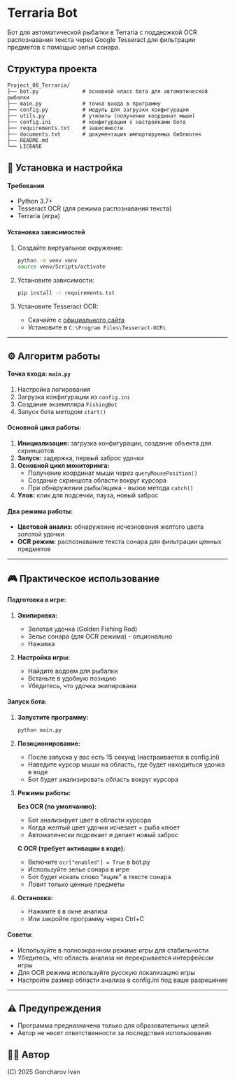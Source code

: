 # Terraria Bot

Бот для автоматической рыбалки в Terraria с поддержкой OCR распознавания текста через Google Tesseract для фильтрации предметов с помощью зелья сонара.


##  Структура проекта

```
Project_08_Terraria/
├── bot.py              # основной класс бота для автоматической рыбалки
├── main.py             # точка входа в программу
├── config.py           # модуль для загрузки конфигурации
├── utils.py            # утилиты (получение координат мыши)
├── config.ini          # конфигурации с настройками бота
├── requirements.txt    # зависимости
├── documents.txt       # документация импортируемых библиотек
├── README.md
└── LICENSE

```


## 🔧 Установка и настройка

#### Требования
- Python 3.7+
- Tesseract OCR (для режима распознавания текста)
- Terraria (игра)

#### Установка зависимостей

1. Создайте виртуальное окружение:
   ```bash
   python -m venv venv
   source venv/Scripts/activate

   ```

2. Установите зависимости:
   ```bash
   pip install -r requirements.txt
   ```

3. Установите Tesseract OCR:
   - Скачайте с [официального сайта](https://github.com/tesseract-ocr/tesseract)
   - Установите в `C:\Program Files\Tesseract-OCR\`

---


## ⚙️ Алгоритм работы

#### Точка входа: `main.py`
1. Настройка логирования
2. Загрузка конфигурации из `config.ini`
3. Создание экземпляра `FishingBot`
4. Запуск бота методом `start()`

#### Основной цикл работы:
1. **Инициализация:** загрузка конфигурации, создание объекта для скриншотов
2. **Запуск:** задержка, первый заброс удочки
3. **Основной цикл мониторинга:**
   - Получение координат мыши через `queryMousePosition()`
   - Создание скриншота области вокруг курсора
   - При обнаружении рыбы/ящика - вызов метода `catch()`
4. **Улов:** клик для подсечки, пауза, новый заброс

#### Два режима работы:
- **Цветовой анализ:** обнаружение исчезновения желтого цвета золотой удочки
- **OCR режим:** распознавание текста сонара для фильтрации ценных предметов


---

## 🎮 Практическое использование

#### Подготовка в игре:
1. **Экипировка:**
   - Золотая удочка (Golden Fishing Rod)
   - Зелье сонара (для OCR режима) - опционально
   - Наживка

2. **Настройка игры:**
   - Найдите водоем для рыбалки
   - Встаньте в удобную позицию
   - Убедитесь, что удочка экипирована

#### Запуск бота:

1. **Запустите программу:**
   ```bash
   python main.py
   ```

2. **Позиционирование:**
   - После запуска у вас есть 15 секунд (настраивается в config.ini)
   - Наведите курсор мыши на область, где будет находиться удочка в воде
   - Бот будет анализировать область вокруг курсора

3. **Режимы работы:**

   **Без OCR (по умолчанию):**
   - Бот анализирует цвет в области курсора
   - Когда желтый цвет удочки исчезает = рыба клюет
   - Автоматически подсекает и делает новый заброс

   **С OCR (требует активации в коде):**
   - Включите `ocr["enabled"] = True` в bot.py
   - Используйте зелье сонара в игре
   - Бот будет искать слово "ящик" в тексте сонара
   - Ловит только ценные предметы

4. **Остановка:**
   - Нажмите `Q` в окне анализа
   - Или закройте программу через Ctrl+C

#### Советы:
- Используйте в полноэкранном режиме игры для стабильности
- Убедитесь, что область анализа не перекрывается интерфейсом игры
- Для OCR режима используйте русскую локализацию игры
- Настройте размер области анализа в config.ini под ваше разрешение

---


## ⚠️ Предупреждения

- Программа предназначена только для образовательных целей
- Автор не несет ответственности за последствия использования

## 👨‍💻 Автор

(C) 2025 Goncharov Ivan
